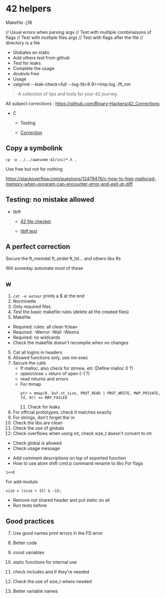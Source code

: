 # 42 helpers

Makefile -j18

// Usual errors when parsing argv
// Test with multiple combinaisons of flags
// Test with multiple files args
// Test with flags after the file
// directory is a file
- Globales en static
- Add others test from github
- Test for leaks
- Complete the usage
- doubvle free
- Usage
- valgrind --leak-check=full --log-fd=9 9>>tmp.log ./ft_nm

> A collection of tips and tools for your 42 journey.

All subject corrections : https://github.com/Binary-Hackers/42_Corrections

- C

  - Testing

  - [Correction](#a-perfect-correction)

## Copy a symbolink
```
cp -a ../../awesome-42/inc/*.h .
```

Use free but not for nothing

https://stackoverflow.com/questions/12479476/c-how-to-free-malloced-memory-when-program-can-encounter-error-and-exit-at-diff

## Testing: no mistake allowed

- libft

  - [42 file checker](https://github.com/jgigault/42FileChecker)

  - [libft test](https://github.com/jtoty/Libftest)

## A perfect correction

Secure the ft_memdel ft_strdel ft_lst... and others libs fts

Will someday automate most of these

## w

1. `cat -e auteur` prints a $ at the end
2. Norminette
3. Only required files
2. Test the basic makefile rules (delete all the created files)
3. Makefile
- Required: rules: all clean fclean
- Required: -Werror -Wall -Wextra
- Required: no wildcards
- Check the makefile doesn't recompile when no changes
5. Cat all logins in headers
8. Allowed functions only, use nm exec
10. Secure the calls
    - If malloc, also check for strnew, etc (Define malloc 0 ?)
    - open/close + return of open (-1 ?)
    - read returns and errors
    - For mmap
      ```
      ptr = mmap(0, buf.st_size, PROT_READ | PROT_WRITE, MAP_PRIVATE, fd, 0)) == MAP_FAILED
      ```
      11. Check for leaks
12. For official prototypes, check it matches exactly
13. For strings, don't forget the \n
14. Check the libs are clean
15. Check the use of globals
222. Check overflows when using int, check size_t doesn't convert to int


- Check global is allowed
- Check usage message
+ Add comment descriptions on top of exported function
+ How to use atom shift cmd p command
rename to libc
For flags
```
1<<0
```

For add modulo
```
size = (size + 15) & ~15;
```

- Remove not shared header and put static on all
- Run tests before
## Good practices
7. Use good names
print errors  in the FD error

16. Better code

17. const variables

18. static functions for internal use

19. check includes and if they're needed

20. Check the use of size_t where needed
21. Better variable names
